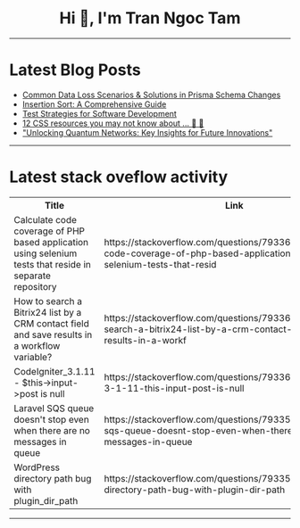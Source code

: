 <h1 align="center">Hi 👋, I'm Tran Ngoc Tam</h1>

---

# Latest Blog Posts 
<!-- BLOG-POST-LIST:START -->
- [Common Data Loss Scenarios &amp; Solutions in Prisma Schema Changes](https://dev.to/vatul16/common-data-loss-scenarios-solutions-in-prisma-schema-changes-52id)
- [Insertion Sort: A Comprehensive Guide](https://dev.to/mohamed_nagh/insertion-sort-a-comprehensive-guide-4g1m)
- [Test Strategies for Software Development](https://dev.to/keploy/test-strategies-for-software-development-5ef1)
- [12 CSS resources you may not know about ... 🔎 🧐](https://dev.to/gilles_vauvarin_861cefba1/12-css-resources-you-may-not-know-about--4ib7)
- [&quot;Unlocking Quantum Networks: Key Insights for Future Innovations&quot;](https://dev.to/gilles_hamelink_ea9ff7d93/unlocking-quantum-networks-key-insights-for-future-innovations-el8)
<!-- BLOG-POST-LIST:END -->

---

# Latest stack oveflow activity
<table>
  <tr><th>Title</th><th>Link</th></tr>
  <!-- STACKOVERFLOW:START --><tr><td>Calculate code coverage of PHP based application using selenium tests that reside in separate repository</td><td>https://stackoverflow.com/questions/79336276/calculate-code-coverage-of-php-based-application-using-selenium-tests-that-resid</td></tr><tr><td>How to search a Bitrix24 list by a CRM contact field and save results in a workflow variable?</td><td>https://stackoverflow.com/questions/79336165/how-to-search-a-bitrix24-list-by-a-crm-contact-field-and-save-results-in-a-workf</td></tr><tr><td>CodeIgniter_3.1.11 - $this-&gt;input-&gt;post is null</td><td>https://stackoverflow.com/questions/79336140/codeigniter-3-1-11-this-input-post-is-null</td></tr><tr><td>Laravel SQS queue doesn&#39;t stop even when there are no messages in queue</td><td>https://stackoverflow.com/questions/79335925/laravel-sqs-queue-doesnt-stop-even-when-there-are-no-messages-in-queue</td></tr><tr><td>WordPress directory path bug with plugin_dir_path</td><td>https://stackoverflow.com/questions/79335916/wordpress-directory-path-bug-with-plugin-dir-path</td></tr><!-- STACKOVERFLOW:END -->
</table>

---


